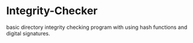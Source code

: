 # Integrity-Checker
basic directory integrity checking program with using hash functions and digital signatures.
